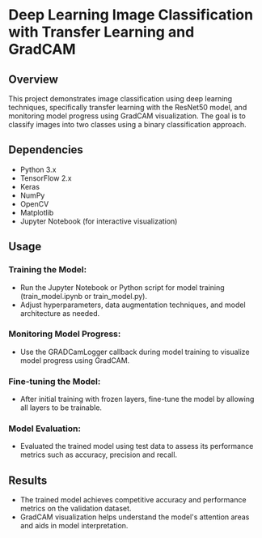 # Deep Learning Image Classification with Transfer Learning and GradCAM

## Overview
This project demonstrates image classification using deep learning techniques, specifically transfer learning with the ResNet50 model, and monitoring model progress using GradCAM visualization. The goal is to classify images into two classes using a binary classification approach.

## Dependencies
- Python 3.x
- TensorFlow 2.x
- Keras
- NumPy
- OpenCV
- Matplotlib
- Jupyter Notebook (for interactive visualization)

## Usage

### Training the Model:

- Run the Jupyter Notebook or Python script for model training (train_model.ipynb or train_model.py).
- Adjust hyperparameters, data augmentation techniques, and model architecture as needed.

### Monitoring Model Progress:

- Use the GRADCamLogger callback during model training to visualize model progress using GradCAM.

### Fine-tuning the Model:

- After initial training with frozen layers, fine-tune the model by allowing all layers to be trainable.

### Model Evaluation:

- Evaluated the trained model using test data to assess its performance metrics such as accuracy, precision and recall.


## Results

- The trained model achieves competitive accuracy and performance metrics on the validation dataset.
- GradCAM visualization helps understand the model's attention areas and aids in model interpretation.